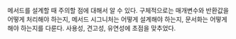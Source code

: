 메서드를 설계할 때 주의할 점에 대해서 알 수 있다. 구체적으로는 매개변수와 반환값을 어떻게 처리해야 하는지, 메서드 시그니처는 어떻게 설계해야 하는지, 문서화는 어떻게 해야 하는지를 다룬다.
사용성, 견고성, 유연성에 초점을 맞추었다.
